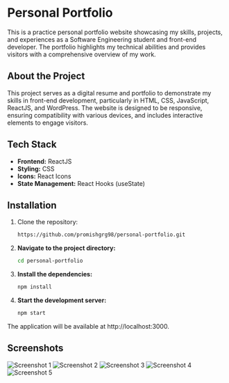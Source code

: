 # Personal Portfolio

This is a practice personal portfolio website showcasing my skills, projects, and experiences as a Software Engineering student and front-end developer. The portfolio highlights my technical abilities and provides visitors with a comprehensive overview of my work.


## About the Project

This project serves as a digital resume and portfolio to demonstrate my skills in front-end development, particularly in HTML, CSS, JavaScript, ReactJS, and WordPress. The website is designed to be responsive, ensuring compatibility with various devices, and includes interactive elements to engage visitors.

## Tech Stack

- **Frontend:** ReactJS
- **Styling:** CSS
- **Icons:** React Icons
- **State Management:** React Hooks (useState)


## Installation

1. Clone the repository:
   ```bash
   https://github.com/promishgrg98/personal-portfolio.git
2. **Navigate to the project directory:**
   ```bash
   cd personal-portfolio
3. **Install the dependencies:**
   ```bash
   npm install
4. **Start the development server:**
   ```bash
   npm start
The application will be available at http://localhost:3000.

## Screenshots

![Screenshot 1](./src/assets/Screenshot1.png)
![Screenshot 2](./src/assets/Screenshot2.png)
![Screenshot 3](./src/assets/Screenshot3.png)
![Screenshot 4](./src/assets/Screenshot4.png)
![Screenshot 5](./src/assets/Screenshot5.png)
